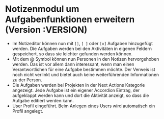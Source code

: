 # Notizenmodul um Aufgabenfunktionen erweitern (Version :VERSION)

- Im Notizeditor können nun mit `[]`, `[ ]` oder `[x]` Aufgaben hinzugefügt werden. Die Aufgaben werden bei den Aktivitäten in eigenen Feldern gespeichert, so dass sie leichter gefunden werden können.
- Mit dem @ Symbol können nun Personen in den Notizen hervorgehoben werden. Das ist vor allem dann interessant, wenn man einen Verantwortlichen für eine Aufgabe bestimmen möchte. Der Verweis ist noch nicht verlinkt und bietet auch keine weiterführenden Informationen zu der Person.
- Die Aufgaben werden bei Projekten in der Next Actions Kategorie angezeigt. Jede Aufgabe ist ein eigener Accordion Eintrag, der aufgeklappt werden kann und dort die Aktivität anzeigt, so dass die Aufgabe editiert werden kann.
- User Profil eingeführt. Beim Anlegen eines Users wird automatisch ein Profil angelegt.
